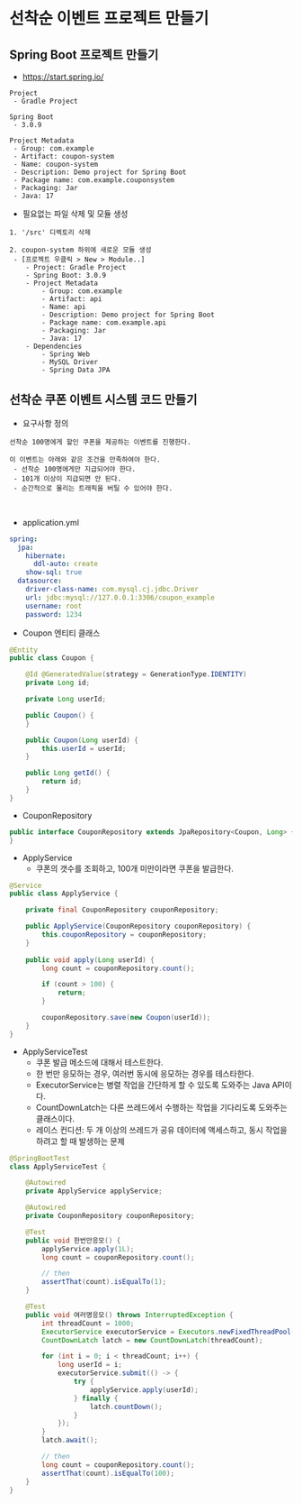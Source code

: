 # 선착순 이벤트 프로젝트 만들기

## Spring Boot 프로젝트 만들기

 - https://start.spring.io/
```
Project
 - Gradle Project

Spring Boot
 - 3.0.9

Project Metadata
 - Group: com.example
 - Artifact: coupon-system
 - Name: coupon-system
 - Description: Demo project for Spring Boot
 - Package name: com.example.couponsystem
 - Packaging: Jar
 - Java: 17
```

 - 필요없는 파일 삭제 및 모듈 생성
```
1. '/src' 디렉토리 삭제

2. coupon-system 하위에 새로운 모듈 생성
 - [프로젝트 우클릭 > New > Module..]
    - Project: Gradle Project
    - Spring Boot: 3.0.9
    - Project Metadata
        - Group: com.example
        - Artifact: api
        - Name: api
        - Description: Demo project for Spring Boot
        - Package name: com.example.api
        - Packaging: Jar
        - Java: 17
    - Dependencies
        - Spring Web
        - MySQL Driver
        - Spring Data JPA
```

## 선착순 쿠폰 이벤트 시스템 코드 만들기

 - 요구사항 정의
```
선착순 100명에게 할인 쿠폰을 제공하는 이벤트를 진행한다.

이 이벤트는 아래와 같은 조건을 만족하여야 한다.
 - 선착순 100명에게만 지급되어야 한다.
 - 101개 이상이 지급되면 안 된다.
 - 순간적으로 몰리는 트래픽을 버틸 수 있어야 한다.
```

<br/>

 - application.yml
```yml
spring:
  jpa:
    hibernate:
      ddl-auto: create
    show-sql: true
  datasource:
    driver-class-name: com.mysql.cj.jdbc.Driver
    url: jdbc:mysql://127.0.0.1:3306/coupon_example
    username: root
    password: 1234
```

 - Coupon 엔티티 클래스
```Java
@Entity
public class Coupon {

    @Id @GeneratedValue(strategy = GenerationType.IDENTITY)
    private Long id;

    private Long userId;

    public Coupon() {
    }

    public Coupon(Long userId) {
        this.userId = userId;
    }

    public Long getId() {
        return id;
    }
}
```

 - CouponRepository
```Java
public interface CouponRepository extends JpaRepository<Coupon, Long> {
}
```

 - ApplyService
    - 쿠폰의 갯수를 조회하고, 100개 미만이라면 쿠폰을 발급한다.
```Java
@Service
public class ApplyService {

    private final CouponRepository couponRepository;

    public ApplyService(CouponRepository couponRepository) {
        this.couponRepository = couponRepository;
    }
    
    public void apply(Long userId) {
        long count = couponRepository.count();

        if (count > 100) {
            return;
        }

        couponRepository.save(new Coupon(userId));
    }
}
```

 - ApplyServiceTest
    - 쿠폰 발급 메소드에 대해서 테스트한다.
    - 한 번만 응모하는 경우, 여러번 동시에 응모하는 경우를 테스타한다.
    - ExecutorService는 병렬 작업을 간단하게 할 수 있도록 도와주는 Java API이다.
    - CountDownLatch는 다른 쓰레드에서 수행하는 작업을 기다리도록 도와주는 클래스이다.
    - 레이스 컨디션: 두 개 이상의 쓰레드가 공유 데이터에 액세스하고, 동시 작업을 하려고 할 때 발생하는 문제
```Java
@SpringBootTest
class ApplyServiceTest {

    @Autowired
    private ApplyService applyService;

    @Autowired
    private CouponRepository couponRepository;

    @Test
    public void 한번만응모() {
        applyService.apply(1L);
        long count = couponRepository.count();

        // then
        assertThat(count).isEqualTo(1);
    }

    @Test
    public void 여러명응모() throws InterruptedException {
        int threadCount = 1000;
        ExecutorService executorService = Executors.newFixedThreadPool(32);
        CountDownLatch latch = new CountDownLatch(threadCount);

        for (int i = 0; i < threadCount; i++) {
            long userId = i;
            executorService.submit(() -> {
                try {
                    applyService.apply(userId);
                } finally {
                    latch.countDown();
                }
            });
        }
        latch.await();

        // then
        long count = couponRepository.count();
        assertThat(count).isEqualTo(100);
    }
}
```
